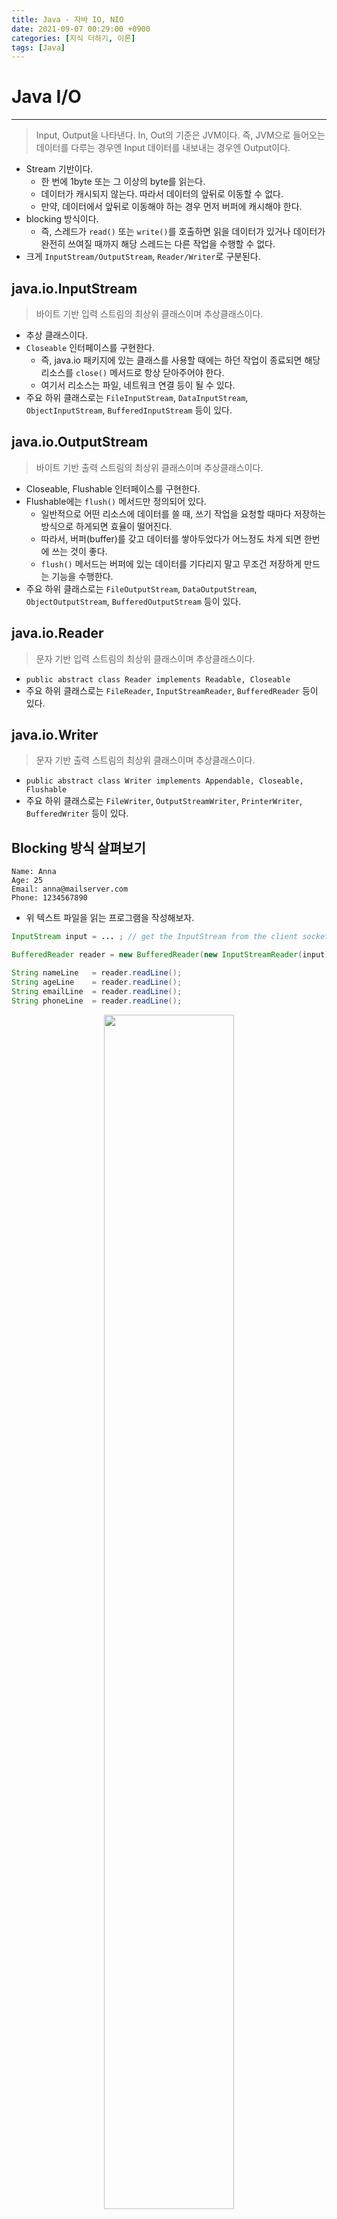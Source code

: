 ```yaml
---
title: Java - 자바 IO, NIO
date: 2021-09-07 00:29:00 +0900
categories: [지식 더하기, 이론]
tags: [Java]
---
```


# Java I/O
---
> Input, Output을 나타낸다. In, Out의 기준은 JVM이다. 즉, JVM으로 들어오는 데이터를 다루는 경우엔 Input 데이터를 내보내는 경우엔 Output이다.

- Stream 기반이다.
  - 한 번에 1byte 또는 그 이상의 byte를 읽는다.
  - 데이터가 캐시되지 않는다. 따라서 데이터의 앞뒤로 이동할 수 없다.
  - 만약, 데이터에서 앞뒤로 이동해야 하는 경우 먼저 버퍼에 캐시해야 한다.
- blocking 방식이다.
  - 즉, 스레드가 `read()` 또는 `write()`를 호출하면 읽을 데이터가 있거나 데이터가 완전히 쓰여질 때까지 해당 스레드는 다른 작업을 수행할 수 없다.
- 크게 `InputStream/OutputStream`, `Reader/Writer`로 구분된다.


## java.io.InputStream
> 바이트 기반 입력 스트림의 최상위 클래스이며 추상클래스이다.

- 추상 클래스이다.
- `Closeable` 인터페이스를 구현한다.
  - 즉, java.io 패키지에 있는 클래스를 사용할 때에는 하던 작업이 종료되면 해당 리소스를 `close()` 메서드로 항상 닫아주어야 한다.
  - 여기서 리소스는 파일, 네트워크 연결 등이 될 수 있다.
- 주요 하위 클래스로는 `FileInputStream`, `DataInputStream`, `ObjectInputStream`, `BufferedInputStream` 등이 있다.

## java.io.OutputStream
> 바이트 기반 출력 스트림의 최상위 클래스이며 추상클래스이다.

- Closeable, Flushable 인터페이스를 구현한다.
- Flushable에는 `flush()` 메서드만 정의되어 있다.
  - 일반적으로 어떤 리소스에 데이터를 쓸 때, 쓰기 작업을 요청할 때마다 저장하는 방식으로 하게되면 효율이 떨어진다.
  - 따라서, 버퍼(buffer)를 갖고 데이터를 쌓아두었다가 어느정도 차게 되면 한번에 쓰는 것이 좋다.
  - `flush()` 메서드는 버퍼에 있는 데이터를 기다리지 말고 무조건 저장하게 만드는 기능을 수행한다.
- 주요 하위 클래스로는 `FileOutputStream`, `DataOutputStream`, `ObjectOutputStream`, `BufferedOutputStream` 등이 있다.

## java.io.Reader
> 문자 기반 입력 스트림의 최상위 클래스이며 추상클래스이다.

- `public abstract class Reader implements Readable, Closeable`
- 주요 하위 클래스로는 `FileReader`, `InputStreamReader`, `BufferedReader` 등이 있다.

## java.io.Writer
> 문자 기반 출력 스트림의 최상위 클래스이며 추상클래스이다.

- `public abstract class Writer implements Appendable, Closeable, Flushable`
- 주요 하위 클래스로는 `FileWriter`, `OutputStreamWriter`, `PrinterWriter`,  `BufferedWriter` 등이 있다.

## Blocking 방식 살펴보기
```
Name: Anna
Age: 25
Email: anna@mailserver.com
Phone: 1234567890
```

- 위 텍스트 파일을 읽는 프로그램을 작성해보자.

```java
InputStream input = ... ; // get the InputStream from the client socket

BufferedReader reader = new BufferedReader(new InputStreamReader(input));

String nameLine   = reader.readLine();
String ageLine    = reader.readLine();
String emailLine  = reader.readLine();
String phoneLine  = reader.readLine();
```

<figure align = "center">
  <img src = "https://user-images.githubusercontent.com/64415489/132817635-8b2368ea-877d-4c47-b2b4-d116cfe7c29c.png" width="70%"/>
  <figcaption align="center">출처 : <a href="http://tutorials.jenkov.com/java-nio/nio-vs-io.html#main-differences-between-java-nio-and-io" target="_blank"> http://tutorials.jenkov.com/java-nio/nio-vs-io.html#main-differences-between-java-nio-and-io</a> </figcaption>
</figure>


# New IO
> java.nio 패키지는 Java 1.4에서 처음 도입되었으며 향상된 파일 작업 및 `ASynchronousSocketChannel`는 Java 1.7(NIO.2)에서 업데이트되었다.

- 스트림 기반 → 버퍼(Buffer)와 채널(Channel) 기반으로 데이터 처리
  - NIO에서 데이터를 주고 받을 때는 버퍼를 통해서 처리한다.

- 버퍼 기반 데이터 처리
  - 데이터는 버퍼로 읽혀지고 나중에 처리된다.
  - 필요에 따라 버퍼에서 앞뒤로 이동할 수 있습니다. 이를 통해 처리 중에 유연성을 높일 수 있다.
  - 버퍼를 완전히 처리하려면 필요한 모든 데이터가 버퍼에 포함되어 있는지 확인해야 한다.
  - 또한 버퍼로 더 많은 데이터를 읽을 때 아직 처리하지 않은 버퍼의 데이터를 덮어쓰지 않도록 해야한다.

- Non-Blocking
  - 스레드는 채널에 데이터 읽기를 요청할 수 있으며 현재 사용 가능한 데이터만 가져오거나 현재 사용 가능한 데이터가 없는 경우 아무 것도 가져오지 않는다.
  - 데이터를 읽을 수 있을 때까지 blocking 상태를 유지하는 대신 스레드는 다른 작업을 계속할 수 있다.
  - 스레드는 일부 데이터가 채널에 기록되도록 요청할 수 있지만, 데이터가 완전히 기록되기를 기다리지는 않는다.
  - 그런 다음 스레드는 계속해서 중간에 다른 작업을 수행할 수 있다.
  - IO 호출에서 차단되지 않을 때 스레드가 유휴 시간을 보내는 것은 일반적으로 그 동안 다른 채널에서 IO를 수행하는 것이다.
  - 즉, 단일 스레드가 여러 입력 및 출력 채널을 관리할 수 있다.

- `bufferFull()` 메서드는 버퍼에 읽어들인 데이터의 양을 추적하고 버퍼가 가득 찼는지 여부에 따라 true 또는 false를 반환해야한다. 즉, 버퍼가 처리할 준비가 되면 가득 찬 것으로 간주된다.
- `bufferFull()` 메서드는 버퍼를 스캔하지만 메서드가 호출되기 전과 동일한 상태로 버퍼를 유지해야 한다. 그렇지 않으면 버퍼로 읽은 다음 데이터가 올바른 위치에서 읽히지 않을 수 있다.

```java
ByteBuffer buffer = ByteBuffer.allocate(48);

int bytesRead = inChannel.read(buffer);

while(! bufferFull(bytesRead) ) {
    bytesRead = inChannel.read(buffer);
}
```

- 위 코드를 다음과 같은 다이어그램으로 나타낼 수 있다.

<figure align = "center">
  <img src = "https://user-images.githubusercontent.com/64415489/132822109-db59cd0d-40c3-4b85-b4cb-2e3eb1d0fcb3.png" width="70%"/>
  <figcaption align="center">출처 : <a href="http://tutorials.jenkov.com/java-nio/nio-vs-io.html#main-differences-between-java-nio-and-io" target="_blank"> http://tutorials.jenkov.com/java-nio/nio-vs-io.html#main-differences-between-java-nio-and-io</a> </figcaption>
</figure>


## Java NIO 주요 컴포넌트
> Java NIO는 Buffer, Channel, Selector를 기반으로 새로운 I/O 모델을 제공한다.

### 1. Buffer
- NIO에서 제공하는 Buffer는 `java.nio.Buffer` 클래스를 확장하여 사용한다.
- 기본 데이터 유형에 대해 버퍼를 사용할 수 있습니다. Java NIO는 버퍼 지향 패키지이다.
  - 즉, 채널을 사용하여 추가 처리된 버퍼에 데이터를 쓰거나 읽을 수 있다.
  - ByteBuffer, CharBuffer, DoubleBuffer 등 다양한 타입의 버퍼가 존재한다.
- 버퍼는 기본 데이터 유형을 보유하고 다른 NIO 패키지에 대한 개요를 제공하므로 데이터의 컨테이너 역할을 한다.
  - 버퍼는 채우기, 비우기, 뒤집기, 되감기 등을 할 수 있다.

- 위치와 관련된 메서드
  - `position()` : 현재의 위치를 나타냄
  - `limit()` : 읽거나 쓸 수 없는 위치를 나타냄
  - `capacity()` : 버퍼의 크기를 나타냄
  - `0 <= position <= limit <= capacity`

- 예제 코드

```java
import java.io.FileInputStream;
import java.io.FileOutputStream;
import java.io.IOException;
import java.nio.ByteBuffer;
import java.nio.channels.FileChannel;


public class NioSample {
    public static void main(String[] args) {
        NioSample sample = new NioSample();
        sample.basicWriteAndRead();
    }

    public void basicWriteAndRead() {
        String fileName = "nio.txt";
        try {
            writeFile(fileName, "My first NIO sample");
            readFile(fileName);
        } catch (IOException e) {
            e.printStackTrace();
        }
    }

    private void writeFile(String fileName, String data) throws IOException {
        FileChannel channel = new FileOutputStream(fileName).getChannel(); // 파일을 쓰기 위한 채널 얻어오기
        byte[] byteData = data.getBytes();
        ByteBuffer buffer = ByteBuffer.wrap(byteData); // ByteBuffer 객체 생성
        channel.write(buffer); // 버퍼를 이용해서 파일 생성
        channel.close();
    }


    private void readFile(String fileName) throws IOException {
        FileChannel channel = new FileInputStream(fileName).getChannel(); // 파일을 읽기 위한 채널 얻어오기
        ByteBuffer buffer = ByteBuffer.allocate(1024);
        channel.read(buffer); // 버퍼를 넘겨줌으로써 데이터를 해당 버퍼에 담게된다.
        buffer.flip(); // 버퍼에 담겨있는 데이터의 가장 앞으로 이동

        while (buffer.hasRemaining()) {
            System.out.print((char) buffer.get());
        }

        channel.close();
    }
}
```

### 2. Channel
- 채널은 외부 세계와 통신하는 데 사용되는 스트림과 같다.
- 채널에서 버퍼로 데이터를 읽거나 버퍼에서 채널로 데이터를 쓸 수 있다.
- Java NIO는 non-blocking I/O 작업을 수행하며 이러한 I/O 작업에 채널을 사용할 수 있다.
- 서로 다른 엔티티에 대한 연결은 논블로킹 I/O 동작을 수행할 수 있는 다양한 채널로 표현된다.
- 채널은 중간 매체 또는 게이트웨이로 작동한다.

<figure align = "center">
  <img src = "https://user-images.githubusercontent.com/64415489/132728702-13122fc3-2e5b-49d7-a5f6-97472806b856.png" width="80%"/>
  <figcaption align="center">출처 : <a href="https://www.geeksforgeeks.org/introduction-to-java-nio-with-examples/" target="_blank"> https://www.geeksforgeeks.org/introduction-to-java-nio-with-examples/</a> </figcaption>
</figure>


### 3. Selector
- Selector를 통해 non-blocking I/O가 가능하다.
- Selector는 이벤트에 대해 여러 채널을 모니터링한다.
- 하나의 Selector를 사용해서 다수의 channels를 등록할 수 있다.
- 하나의 스레드를 사용해서 input을 처리할 수 있는 channel, writing을 위해 준비된 channel을 선택할 수 있다.
  - 즉, Selector는 I/O 작업을 위해 준비된 채널을 선택하는 데 사용된다.
- 결과적으로, 하나의 스레드 여러 개의 channel을 쉽게 관리할 수 있게된다.
  - 다수의 스레드로 IO를 관리하는 방식에 비해 스레드 간의 context switching을 줄여준다.

<figure align = "center">
  <img src = "https://user-images.githubusercontent.com/64415489/132728835-a48159c4-cddc-42ea-b72e-349ca9629183.png" width="80%"/>
  <figcaption align="center">출처 : <a href="https://www.geeksforgeeks.org/introduction-to-java-nio-with-examples/" target="_blank"> https://www.geeksforgeeks.org/introduction-to-java-nio-with-examples/</a> </figcaption>
</figure>


# Java I/O는 내부적으로 어떻게 동작할까 ?
---
## Buffer Handling and Kernel vs User Space
<figure align = "center">
  <img src = "https://user-images.githubusercontent.com/64415489/132784262-d141cbf3-c7f1-4c35-bfb7-50d36ebbcc95.png" width="90%"/>
  <figcaption align="center">출처 : <a href="https://howtodoinjava.com/java/io/how-java-io-works-internally/" target="_blank"> https://howtodoinjava.com/java/io/how-java-io-works-internally/</a> </figcaption>
</figure>

- 위의 이미지는 블록 데이터가 하드 디스크와 같은 외부 소스에서 실행 중인 프로세스 내부의 메모리 영역(예: RAM)으로 이동하는 방식에 대한 단순화된 '논리적' 다이어그램을 나타낸다.

1. 프로세스는 `read()` 시스템 호출을 통해 버퍼를 채우도록 요청한다.
- 사용자 프로세스는 User Space에서 동작하기 때문에 하드웨어에 직접적으로 접근할 수 없다. 따라서, OS에서 제공하는 시스템콜을 통해 I/O를 수행해야 한다.
- read() 시스템콜을 통해 커널에게 I/O 수행을 요청한다.
  - 이 과정에서 유저 모드(User mode)에서 커널 모드(Kernal mode)로 스위칭이 발생한다.
- 제어권을 넘겨받은 커널은 우선 프로세스가 요청한 데이터가 이미 커널 영역 캐시 메모리에 존재하는지 확인한다.
  - 만일 데이터가 캐시에 존재한다면 해당 데이터를 read() 함수 호출 시 전달받은 메모리 영역에 복사한 뒤 제어권을 다시 사용자 프로세스에게 넘긴다.(커널 모드 -> 유저 모드로 스위칭)
  - 데이터가 캐시에 존재하지 않는다면 디스크로부터 데이터를 가져오는 과정을 수행한다.

2. 읽기 호출은 커널이 디스크 컨트롤러 하드웨어에 명령을 실행하여 디스크에서 데이터를 가져오도록 한다.
- 이는 CPU가 디스크보다 수백배는 빠르기 때문에, 디스크의 처리 시간을 기다리는 것이 낭비이기 때문이다.

3. 디스크 컨트롤러는 CPU의 추가 지원 없이 DMA를 통해 데이터를 커널 메모리 버퍼에 직접 쓴다.
4. 디스크 컨트롤러가 버퍼 채우기를 마치면 커널은 커널 공간의 임시 버퍼에서 프로세스가 지정한 버퍼로 데이터를 복사한다.
5. read() 과정이 종료되면서, 사용자 프로세스는 Block 되어 있던 메서드가 완료되며 요청한 데이터를 사용할 수 있게 된다.

## Arguments
- 위에서 살펴봤듯이, Java I/O의 경우 커널 메모리를 직접 접근하는 것이 아닌 JVM에 데이터를 copy하는 작업 로직이 포함되어 있기 때문에 비효율적이다는 의견이 있다.
  - CPU가 개입하여 커널 영역 메모리의 데이터를 사용자 영역으로 옮기며 오버헤드가 발생한다.
  - 이 과정에서 생성된 Java의 객체들은 GC 대상이 된다.
- 일반적으로 DMA를 하게되면 CPU 자원사용 없이 직접적인 메모리 접근을 하기 때문에 CPU 오버헤드가 없으며 CPU 자원 점유가 없는 non-blocking 수행이 가능하다는 이점이 있다.
  - java.nio 에서는 사용자 영역상에 Buffer를 만들어 사용하는것이 아닌 커널영역에 Buffer를 만들어 직접 DMA를 할 수 있도록 제공하고 있다.
  - 따라서, java.nio를 사용하는것이 java.io를 사용하는 것 보다 일반적으로 성능적으로 뛰어나다고 알려져있다.
  - 하지만, 항상 그런 것만은 아니다. [관련 글](https://taes-k.github.io/2021/01/06/java-nio/)

### cf) DMA(Direct memory access)
> DMA는 특정 하드웨어 하위 시스템이 CPU와 독립적으로 RAM에 액세스할 수 있도록 하는 기능이다.

- DMA가 없으면 CPU가 프로그래밍된 입출력을 사용할 때, 일반적으로 읽기 또는 쓰기 작업의 전체 시간 동안 완전히 사용되므로 다른 작업을 수행할 수 없다.
  - 따라서, CPU는 먼저 DMA 전송을 시작하고, 전송이 진행되는 동안 다른 작업을 수행한다.
  - 작업이 완료되면 DMA 컨트롤러로부터 인터럽트를 수신한다.
- 이 기능은 CPU가 데이터 전송 속도를 따라가지 못하거나 CPU가 상대적으로 느린 I/O 데이터 전송을 기다리는 동안 작업을 수행해야 할 때 유용하다.

# 참고 자료
---
- 이상민, 『자바의 신 2』, 로드북(2017), 26,27장
- [https://www.baeldung.com/java-io-vs-nio](https://www.baeldung.com/java-io-vs-nio)
- [http://tutorials.jenkov.com/java-nio/nio-vs-io.html#main-differences-between-java-nio-and-io](http://tutorials.jenkov.com/java-nio/nio-vs-io.html#main-differences-between-java-nio-and-io)
- [https://www.geeksforgeeks.org/introduction-to-java-nio-with-examples/](https://www.geeksforgeeks.org/introduction-to-java-nio-with-examples/)
- [https://howtodoinjava.com/java/io/how-java-io-works-internally/](https://howtodoinjava.com/java/io/how-java-io-works-internally/)
- [https://taes-k.github.io/2021/01/06/java-nio/](https://taes-k.github.io/2021/01/06/java-nio/)
- [https://leeyh0216.github.io/posts/java_nio_why_java_io_slow/](https://leeyh0216.github.io/posts/java_nio_why_java_io_slow/)
- [https://en.wikipedia.org/wiki/Direct_memory_access](https://en.wikipedia.org/wiki/Direct_memory_access)
